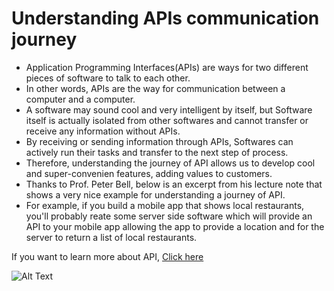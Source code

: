 # Understanding APIs communication journey

+ Application Programming Interfaces(APIs) are ways for two different pieces of software to talk to each other.
+ In other words, APIs are the way for communication between a computer and a computer.
+ A software may sound cool and very intelligent by itself, but Software itself is actually isolated from other softwares and cannot transfer or receive any information without APIs. 
+ By receiving or sending information through APIs, Softwares can actively run their tasks and transfer to the next step of process.
+ Therefore, understanding the journey of API allows us to develop cool and super-convenien features, adding values to customers.
+ Thanks to Prof. Peter Bell, below is an excerpt from his lecture note that shows a very nice example for understanding a journey of API. 
+ For example, if you build a mobile app that shows local restaurants, you'll probably reate some server side software which will provide an API to  your mobile app allowing the app to provide a location and for the server to return a list of local restaurants.


If you want to learn more about API, [Click here](http://docs.apigee.com/api-services/content/understanding-apis-and-api-proxies) 

![Alt Text](http://www.happiestminds.com/pes-solutions/web-scraping-api/img/api-services.png)

